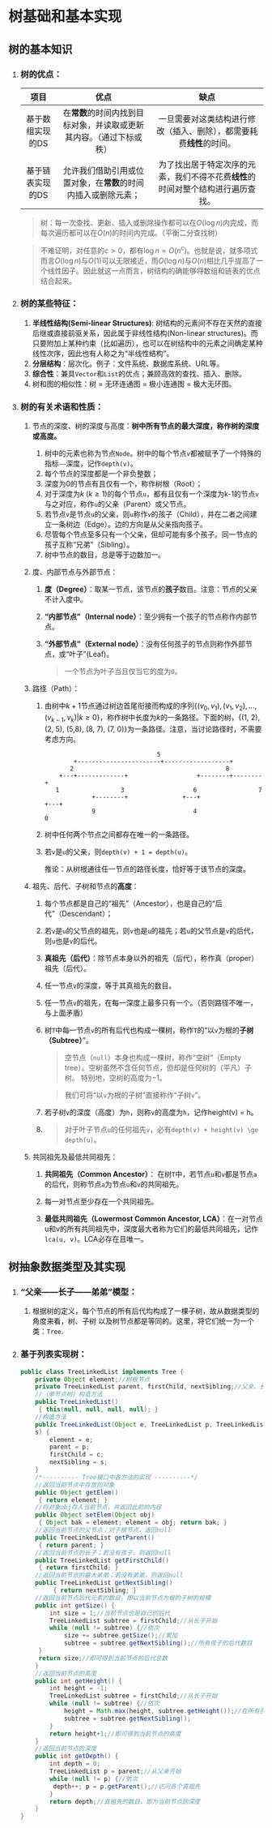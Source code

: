 # 树基础和基本实现

## 树的基本知识

1. ### 树的优点：

   |       项目       |                             优点                             |                             缺点                             |
   | :--------------: | :----------------------------------------------------------: | :----------------------------------------------------------: |
   | 基于数组实现的DS | 在**常数**的时间内找到目标对象，并读取或更新其内容。（通过下标或秩） | 一旦需要对这类结构进行修改（插入、删除），都需要耗费**线性**的时间。 |
   | 基于链表实现的DS | 允许我们借助引用或位置对象，在**常数**的时间内插入或删除元素； | 为了找出居于特定次序的元素，我们不得不花费**线性**的时间对整个结构进行遍历查找。 |

   > 树：每一次查找、更新、插入或删除操作都可以在$O(\log n)$内完成，而每次遍历都可以在$O(n)$的时间内完成。（平衡二分查找树）

   > 不难证明，对任意的$c>0$，都有$\log n = O(n^c)$。也就是说，就多项式而言$O(\log n)$与$O(1)$可以无限接近，而$O(\log n)$与$O(n)$相比几乎提高了一个线性因子。因此就这一点而言，树结构的确能够将数组和链表的优点结合起来。

2. ### 树的某些特征：

   1. **半线性结构(Semi-linear Structures)**: 树结构的元素间不存在天然的直接后继或直接前驱关系，因此属于非线性结构(Non-linear structures)。而只要附加上某种约束（比如遍历），也可以在树结构中的元素之间确定某种线性次序，因此也有人称之为“半线性结构”。
   2. **分层结构**：层次化。例子：文件系统、数据库系统、URL等。
   3. **综合性**：兼具`Vector`和`List`的优点；兼顾高效的查找、插入、删除。
   4. 树和图的相似性：树 = 无环连通图 = 极小连通图 = 极大无环图。

3. ### 树的有关术语和性质：

   1. 节点的深度、树的深度与高度：**树中所有节点的最大深度，称作树的深度或高度。**

      1. 树中的元素也称为节点`Node`。树中的每个节点`v`都被赋予了一个特殊的指标⎯⎯深度，记作`depth(v)`。
      2. 每个节点的深度都是一个非负整数；
      3. 深度为0的节点有且仅有一个，称作树根（Root）；
      4. 对于深度为$k\ (k\ge 1)$的每个节点`u`，都有且仅有一个深度为k-1的节点`v`与之对应，称作`u`的父亲（Parent）或父节点。
      5. 若节点`v`是节点`u`的父亲，则`u`称作`v`的孩子（Child），并在二者之间建立一条树边（Edge）。边的方向是从父亲指向孩子。
      6. 尽管每个节点至多只有一个父亲，但却可能有多个孩子。同一节点的孩子互称“兄弟”（Sibling）。
      7. 树中节点的数目，总是等于边数加一。

   2. 度、内部节点与外部节点：

      1. **度（Degree）**：取某一节点，该节点的**孩子**数目。注意：节点的父亲不计入度中。

      2. **“内部节点”（Internal node）**：至少拥有一个孩子的节点称作内部节点。

      3. **“外部节点”（External node）**：没有任何孩子的节点则称作外部节点，或“叶子”(Leaf)。

         > 一个节点为叶子当且仅当它的度为`0`。

   3. 路径（Path）：

      1. 由树中$k+1$节点通过树边首尾衔接而构成的序列$\{(v_0, v_1), (v_1, v_2), \ldots, (v_{k-1}, v_k) | k \ge  0\}$，称作树中长度为$k$的一条路径。下面的树，{(1, 2), (2, 5), (5,8), (8, 7), (7, 0)}为一条路径。注意，当讨论路径时，不需要考虑方向。

         ```
         								5
                 +-----------------------+------------------+
         		2										   8
             +---+-------------+                   +--------+--------+
           	1           	  3					  6 				7
                      +--------+               +---+         		+---+
                      9 						  4 						0
         ```

      2. 树中任何两个节点之间都存在唯一的一条路径。

      3. 若`v`是`u`的父亲，则`depth(v) + 1 = depth(u)`。

         推论：从树根通往任一节点的路径长度，恰好等于该节点的深度。

   4. 祖先、后代、子树和节点的**高度**：

      1. 每个节点都是自己的“祖先”（Ancestor），也是自己的“后代”（Descendant）；  

      2. 若`v`是`u`的父节点的祖先，则`v`也是`u`的祖先；若`u`的父节点是`v`的后代，则`u`也是`v`的后代。

      3. **真祖先（后代）**：除节点本身以外的祖先（后代），称作真（proper）祖先（后代）。

      4. 任一节点`v`的深度，等于其真祖先的数目。 

      5. 任一节点`v`的祖先，在每一深度上最多只有一个。（否则路径不唯一，与上面矛盾）

      6. 树`T`中每一节点`v`的所有后代也构成一棵树，称作`T`的“以`v`为根的**子树（Subtree）**”。

         > 空节点（`null`）本身也构成一棵树，称作“空树”（Empty tree）。空树虽然不含任何节点，但却是任何树的（平凡）子树。 特别地，空树的高度为$-1$。

         > 我们可将“以`v`为根的子树”直接称作“子树`v`”。

      7. 若子树`v`的深度（高度）为`h`，则称`v`的高度为`h`，记作height(v) = h。

      8. > 对于叶子节点`u`的任何祖先`v`，必有`depth(v) + height(v) \ge  depth(u)`。

   5. 共同祖先及最低共同祖先：

      1. **共同祖先（Common Ancestor）**： 在树`T`中，若节点`u`和`v`都是节点`a`的后代，则称节点`a`为节点`u`和`v`的共同祖先。

      2. 每一对节点至少存在一个共同祖先。

      3. **最低共同祖先（Lowermost Common Ancestor, LCA）**：在一对节点u和v的所有共同祖先中，深度最大者称为它们的最低共同祖先，记作 `lca(u, v)`。LCA必存在且唯一。

         

## 树抽象数据类型及其实现

1. ### “父亲——长子——弟弟”模型：

   1. 根据树的定义，每个节点的所有后代均构成了一棵子树，故从数据类型的角度来看，树、子树 以及树节点都是等同的。这里，将它们统一为一个类：`Tree`.

2. ### 基于列表实现树：

   ```Java
   public class TreeLinkedList implements Tree { 
       private Object element;//树根节点 
       private TreeLinkedList parent, firstChild, nextSibling;//父亲、长子及最大的弟弟 
       //（单节点树）构造方法 
       public TreeLinkedList() 
       	{ this(null, null, null, null); } 
       //构造方法 
       public TreeLinkedList(Object e, TreeLinkedList p, TreeLinkedList c, TreeLinkedList 
       s) { 
           element = e; 
           parent = p; 
           firstChild = c; 
           nextSibling = s; 
       } 
       /*---------- Tree接口中各方法的实现 ----------*/ 
       //返回当前节点中存放的对象 
       public Object getElem() 
       	{ return element; } 
       //将对象obj存入当前节点，并返回此前的内容 
       public Object setElem(Object obj) 
       	{ Object bak = element; element = obj; return bak; } 
       //返回当前节点的父节点；对于根节点，返回null 
       public TreeLinkedList getParent() 
       	{ return parent; } 
       //返回当前节点的长子；若没有孩子，则返回null 
       public TreeLinkedList getFirstChild() 
       	{ return firstChild; } 
       //返回当前节点的最大弟弟；若没有弟弟，则返回null 
       public TreeLinkedList getNextSibling() 
      	 	{ return nextSibling; } 
       //返回当前节点后代元素的数目，即以当前节点为根的子树的规模 
       public int getSize() { 
           int size = 1;//当前节点也是自己的后代 
           TreeLinkedList subtree = firstChild;//从长子开始 
           while (null != subtree) {//依次 
               size += subtree.getSize();//累加 
               subtree = subtree.getNextSibling();//所有孩子的后代数目 
       	} 
   		return size;//即可得到当前节点的后代总数 
       } 
       //返回当前节点的高度 
       public int getHeight() { 
           int height = -1; 
           TreeLinkedList subtree = firstChild;//从长子开始 
           while (null != subtree) {//依次 
               height = Math.max(height, subtree.getHeight());//在所有孩子中取最大高度 
               subtree = subtree.getNextSibling(); 
           } 
           return height+1;//即可得到当前节点的高度 
       } 
       //返回当前节点的深度 
       public int getDepth() { 
           int depth = 0; 
           TreeLinkedList p = parent;//从父亲开始 
           while (null != p) {//依次 
           	depth++; p = p.getParent();//访问各个真祖先 
           } 
           return depth;//真祖先的数目，即为当前节点的深度 
       } 
   } 
   ```